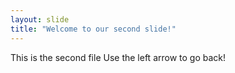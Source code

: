 ```yaml
---
layout: slide
title: "Welcome to our second slide!"
---
```

This is the second file
Use the left arrow to go back!
